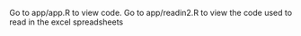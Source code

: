 Go to app/app.R to view code.
Go to app/readin2.R to view the code used to read in the excel spreadsheets

